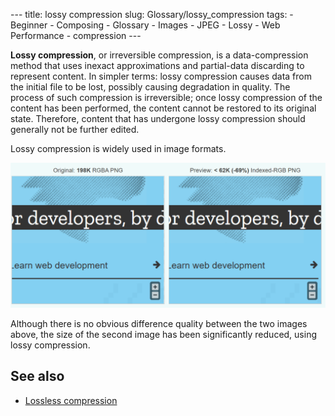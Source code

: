 --- title: lossy compression slug: Glossary/lossy_compression tags: - Beginner - Composing - Glossary - Images - JPEG - Lossy - Web Performance - compression ---

**Lossy compression**, or irreversible compression, is a data-compression method that uses inexact approximations and partial-data discarding to represent content. In simpler terms: lossy compression causes data from the initial file to be lost, possibly causing degradation in quality. The process of such compression is irreversible; once lossy compression of the content has been performed, the content cannot be restored to its original state. Therefore, content that has undergone lossy compression should generally not be further edited.

Lossy compression is widely used in image formats.

![Lossy compression image](2019-11-18.png)

Although there is no obvious difference quality between the two images above, the size of the second image has been significantly reduced, using lossy compression.

## See also

- [Lossless compression](/en-US/docs/Glossary/Lossless_compression)

